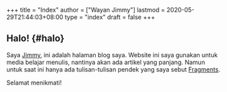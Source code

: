 +++
title = "Index"
author = ["Wayan Jimmy"]
lastmod = 2020-05-29T21:44:03+08:00
type = "index"
draft = false
+++

## Halo! {#halo}

Saya [Jimmy](https://wayanjimmy.xyz/), ini adalah halaman blog saya.
Website ini saya gunakan untuk media belajar menulis, nantinya akan ada artikel yang panjang.
Namun untuk saat ini hanya ada tulisan-tulisan pendek yang saya sebut [Fragments](/fragments/).

Selamat menikmati!

